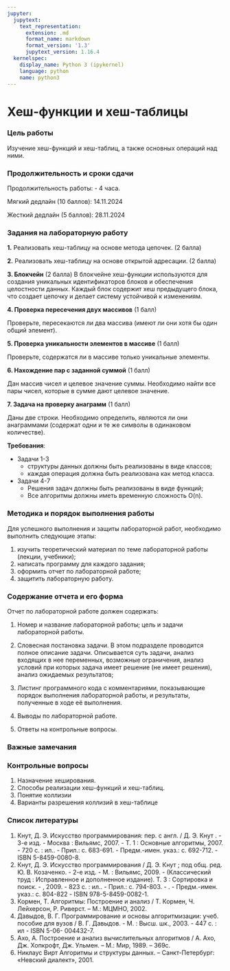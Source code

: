 ```yaml
---
jupyter:
  jupytext:
    text_representation:
      extension: .md
      format_name: markdown
      format_version: '1.3'
      jupytext_version: 1.16.4
  kernelspec:
    display_name: Python 3 (ipykernel)
    language: python
    name: python3
---
```


<!-- #region editable=true slideshow={"slide_type": ""} -->
# Хеш-функции и хеш-таблицы
<!-- #endregion -->

### Цель работы

Изучение хеш-функций и хеш-таблиц, а также основных операций над ними.

### Продолжительность и сроки сдачи

Продолжительность работы: - 4 часа.

Мягкий дедлайн (10 баллов): 14.11.2024

Жесткий дедлайн (5 баллов): 28.11.2024


### Задания на лабораторную работу

<!-- #region -->

**1.** Реализовать хеш-таблицу на основе метода цепочек. (2 балла)

**2.** Реализовать хеш-таблицу на основе открытой адресации. (2 балла)

**3. Блокчейн** (2 балла)
В блокчейне хеш-функции используются для создания уникальных идентификаторов блоков и обеспечения целостности данных. Каждый блок содержит хеш предыдущего блока, что создает цепочку и делает систему устойчивой к изменениям.

**4. Проверка пересечения двух массивов** (1 балл)

Проверьте, пересекаются ли два массива (имеют ли они хотя бы один общий элемент).

**5. Проверка уникальности элементов в массиве** (1 балл)

Проверьте, содержатся ли в массиве только уникальные элементы.

**6. Нахождение пар с заданной суммой** (1 балл)

Дан массив чисел и целевое значение суммы. Необходимо найти все пары чисел, которые в сумме дают целевое значение.

**7. Задача на проверку анаграмм** (1 балл)

Даны две строки. Необходимо определить, являются ли они анаграммами (содержат одни и те же символы в одинаковом количестве).


**Требования**:

- Задачи 1-3
  - структуры данных должны быть реализованы в виде классов;
  - каждая операция должна быть реализована как метод класса.
- Задачи 4-7
  - Решения задач должны быть реализованы в виде функций;
  - Все алгоритмы должны иметь временную сложность O(n).
<!-- #endregion -->

### Методика и порядок выполнения работы

Для успешного выполнения и защиты лабораторной работ, необходимо выполнить следующие этапы:
1. изучить теоретический материал по теме лабораторной работы (лекции, учебники);
2. написать программу для каждого задания;
3. оформить отчет по лабораторной работе;
4. защитить лабораторную работу.


### Содержание отчета и его форма

Отчет по лабораторной работе должен содержать:

1. Номер и название лабораторной работы; цель и задачи лабораторной работы.

2.  Словесная постановка задачи.
    В этом подразделе проводится полное описание задачи.
    Описывается суть задачи, анализ входящих в нее переменных, возможные ограничения, анализ условий
    при которых задача имеет решение (не имеет решения), анализ ожидаемых результатов;

3.  Листинг программного кода с комментариями, показывающие порядок выполнения лабораторной работы, и результаты, полученные в ходе её выполнения.

4. Выводы по лабораторной работе.

5. Ответы на контрольные вопросы.


### Важные замечания


<!-- #region jp-MarkdownHeadingCollapsed=true -->
### Контрольные вопросы

1. Назначение хеширования.
2. Способы реализации хеш-функций и хеш-таблиц.
3. Понятие коллизии
4. Варианты разрешения коллизий в хеш-таблице
<!-- #endregion -->

### Список литературы

1. Кнут, Д. Э. Искусство программирования: пер. с англ. / Д. Э. Кнут . - 3-е изд. - Москва : Вильямс, 2007. - Т. 1 : Основные алгоритмы, 2007. - 720 с. : ил.. - Прил.: с. 683-691. - Предм.-имен. указ.: с. 692-712. - ISBN 5-8459-0080-8.
2. Кнут, Д. Э. Искусство программирования / Д. Э. Кнут ; под общ. ред. Ю. В. Козаченко. - 2-е изд. - М. : Вильямс, 2009. - (Классический труд : Исправленное и дополненное издание). Т. 3 : Сортировка и поиск. - , 2009. - 823 с. : ил.. - Прил.: с. 794-803. - . - Предм.-имен. указ.: с. 804-822 - ISBN 978-5-8459-0082-1.
3. Кормен, Т. Алгоритмы: Построение и анализ / Т. Кормен, Ч. Лейхерсон, Р. Риверст. – М.: МЦМНО, 2002.
4. Давыдов, В. Г.  Программирование и основы алгоритмизации: учеб.
пособие для вузов / В. Г. Давыдов. - М. : Высш. шк., 2003. - 447 с. : ил - ISBN 5-06-
004432-7.
5. Ахо, А. Построение и анализ вычислительных алгоритмов / А. Ахо, Дж. Хопкрофт, Дж. Ульмен. – М.: Мир, 1989. – 369с.
6. Никлаус Вирт Алгоритмы и структуры данных. – Санкт-Петербург: «Невский диалект», 2001.
